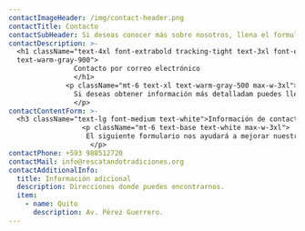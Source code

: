 ```yaml
---
contactImageHeader: /img/contact-header.png
contactTitle: Contacto
contactSubHeader: Si deseas conocer más sobre nosotros, llena el formulario
contactDescription: >-
  <h1 className="text-4xl font-extrabold tracking-tight text-3xl font-extrabold
  text-warm-gray-900">
                Contacto por correo electrónico
                </h1>
              <p className="mt-6 text-xl text-warm-gray-500 max-w-3xl">
                Si deseas obtener información más detalladam puedes llenar este formulario y nos pondremos en contacto contigo.
                </p>
contactContentForm: >-
  <h3 className="text-lg font-medium text-white">Información de contacto</h3>
                  <p className="mt-6 text-base text-white max-w-3xl">
                   El siguiente formulario nos ayudará a mejorar nuestros proyectos venideros, con tus comentarios.
                    </p>
contactPhone: +593 988512720
contactMail: info@rescatandotradiciones.org
contactAdditionalInfo:
  title: Información adicional
  description: Direcciones donde puedes encontrarnos.
  item:
    - name: Quito
      description: Av. Pérez Guerrero.
---
```

